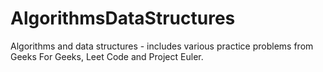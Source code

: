 # AlgorithmsDataStructures
Algorithms and data structures - includes various practice problems from Geeks For Geeks, Leet Code and Project Euler. 
